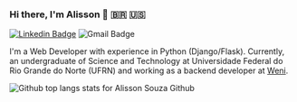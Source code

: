 ### Hi there, I'm Alisson 👋 🇧🇷 🇺🇸
[![Linkedin Badge](https://img.shields.io/badge/-Alisson%20Souza-grey?style=flat&logo=Linkedin&logoColor=white&link=https://www.linkedin.com/in/alisosouza/)](https://www.linkedin.com/in/alisosouza/)
![Gmail Badge](https://img.shields.io/badge/-alissonfilipe937@protonmail.com-grey?style=flat&logo=Gmail&logoColor=white)

I'm a Web Developer with experience in Python (Django/Flask). Currently, an undergraduate of Science and Technology at Universidade Federal do Rio Grande do Norte (UFRN) and working as a backend developer at [Weni](https://weni.ai).

<div>
   <img align="center" src="https://github-readme-stats.vercel.app/api/top-langs?username=alisosouza&show_icons=true&locale=en&layout=compact&theme=dracula" alt="Github top langs stats for Alisson Souza Github " />
</div>
<!--
**AlisoSouza/AlisoSouza** is a ✨ _special_ ✨ repository because its `README.md` (this file) appears on your GitHub profile.
Here are some ideas to get you started:

- 🔭 I’m currently working on ...
- 🌱 I’m currently learning ...
- 👯 I’m looking to collaborate on ...
- 🤔 I’m looking for help with ...
- 💬 Ask me about ...
- 📫 How to reach me: ...
- 😄 Pronouns: ...
- ⚡ Fun fact: ...
-->
